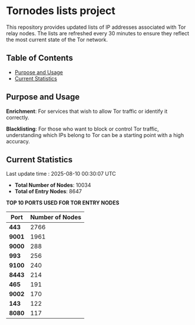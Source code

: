 # Tornodes lists project

This repository provides updated lists of IP addresses associated with Tor relay nodes. The lists are refreshed every 30 minutes to ensure they reflect the most current state of the Tor network.

## Table of Contents

- [Purpose and Usage](#purpose-and-usage)
- [Current Statistics](#current-statistics)


## Purpose and Usage

**Enrichment**: For services that wish to allow Tor traffic or identify it correctly.

**Blacklisting**: For those who want to block or control Tor traffic, understanding which IPs belong to Tor can be a starting point with a high accuracy.

## Current Statistics

Last update time : 2025-08-10 00:30:07 UTC

- **Total Number of Nodes**: 10034
- **Total of Entry Nodes**: 8647

**TOP 10 PORTS USED FOR TOR ENTRY NODES**

| **Port** | **Number of Nodes** |
|------|-----------------|
| **443**   | 2766  |
| **9001**   | 1961  |
| **9000**   | 288  |
| **993**   | 256  |
| **9100**   | 240  |
| **8443**   | 214  |
| **465**   | 191  |
| **9002**   | 170  |
| **143**   | 122  |
| **8080**   | 117  |

